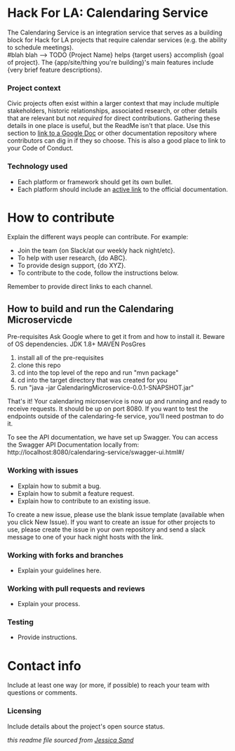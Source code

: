 # Hack For LA: Calendaring Service

The Calendaring Service is an integration service that serves as a building block for Hack for LA projects that require calendar services (e.g. the ability to schedule meetings).  
#blah blah --> TODO {Project Name} helps {target users} accomplish {goal of project}. The {app/site/thing you're building}'s main features include {very brief feature descriptions}.

### Project context

Civic projects often exist within a larger context that may include multiple stakeholders, historic relationships, associated research, or other details that are relevant but not *required* for direct contributions. Gathering these details in one place is useful, but the ReadMe isn't that place. Use this section to [link to a Google Doc](#) or other documentation repository where contributors can dig in if they so choose. This is also a good place to link to your Code of Conduct.

### Technology used

- Each platform or framework should get its own bullet.
- Each platform should include an [active link](#) to the official documentation.



# How to contribute

Explain the different ways people can contribute. For example:

- Join the team {on Slack/at our weekly hack night/etc}.
- To help with user research, {do ABC}.
- To provide design support, {do XYZ}.
- To contribute to the code, follow the instructions below.

Remember to provide direct links to each channel.



## How to build and run the Calendaring Microservicde

Pre-requisites
Ask Google where to get it from and how to install it. Beware of OS dependencies.
JDK 1.8+ 
MAVEN
PosGres

1. install all of the pre-requisites
2. clone this repo
3. cd into the top level of the repo and run "mvn package"
4. cd into the target directory that was created for you
4. run "java -jar CalendaringMicroservice-0.0.1-SNAPSHOT.jar"

That's it!  Your calendaring microservice is now up and running and ready to receive requests.  It should be up on port 8080. If you want to test the endpoints outside of the calendaring-fe service, you'll need postman to do it.

To see the API documentation, we have set up Swagger.  You can access the Swagger API Documentation locally from: http://localhost:8080/calendaring-service/swagger-ui.html#/
### Working with issues

- Explain how to submit a bug.
- Explain how to submit a feature request.
- Explain how to contribute to an existing issue.

To create a new issue, please use the blank issue template (available when you click New Issue).  If you want to create an issue for other projects to use, please create the issue in your own repository and send a slack message to one of your hack night hosts with the link.


### Working with forks and branches

- Explain your guidelines here.


### Working with pull requests and reviews

- Explain your process.


### Testing

- Provide instructions.



# Contact info

Include at least one way (or more, if possible) to reach your team with questions or comments.


### Licensing

Include details about the project's open source status.

*this readme file sourced from [Jessica Sand](http://jessicasand.com/other-stuff/just-enough-docs/)*
